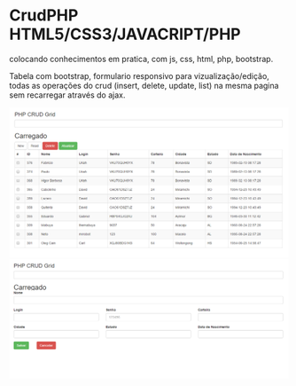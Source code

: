 # CrudPHP HTML5/CSS3/JAVACRIPT/PHP
colocando conhecimentos em pratica, com js, css, html, php, bootstrap.

Tabela com bootstrap, formulario responsivo para vizualização/edição, todas as operações do crud (insert, delete, update, list) na mesma pagina sem recarregar através do ajax.

![the table](https://github.com/thevalter/CrudPHP/blob/master/a-tabela.png)
![the form table](https://github.com/thevalter/CrudPHP/blob/master/form-tabela.png)
